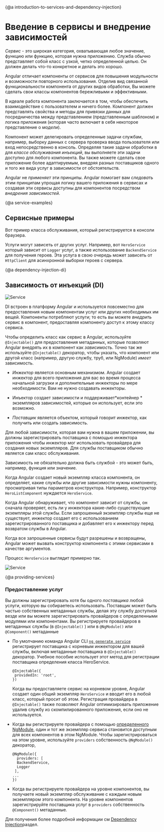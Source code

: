 {@a introduction-to-services-and-dependency-injection}
# Введение в сервисы и внедрение зависимостей

*Сервис* - это широкая категория, охватывающая любое значение, функцию или функцию, которая нужна приложению.
Служба обычно представляет собой класс с узкой, четко определенной целью.
Он должен делать что-то конкретное и делать это хорошо.

Angular отличает компоненты от сервисов для повышения модульности и возможности повторного использования.
Отделив вид связанной функциональности компонента от других видов обработки,
Вы можете сделать свои классы компонентов бережливыми и эффективными.

В идеале работа компонента заключается в том, чтобы обеспечить взаимодействие с пользователем и ничего более.
Компонент должен представлять свойства и методы для привязки данных
для посредничества между представлением (представленным шаблоном)
и логика приложения (которая часто включает в себя некоторое представление о *модели*).

Компонент может делегировать определенные задачи службам, например, выборку данных с сервера
проверка ввода пользователя или вход непосредственно в консоль.
Определяя такие задачи обработки в для *классе обслуживания инъекций*, вы выполняете эти задачи
доступно для любого компонента.
Вы также можете сделать свое приложение более адаптируемым, внедряя разных поставщиков одного и того же вида услуг
в зависимости от обстоятельств.

Angular не *применяет* эти принципы. Angular помогает вам *следовать* этим принципам
упрощая логику вашего приложения в сервисах и создавая эти сервисы
доступны для компонентов посредством *внедрения зависимостей*.

{@a service-examples}
## Сервисные примеры

Вот пример класса обслуживания, который регистрируется в консоли браузера.

<code-example path="architecture/src/app/logger.service.ts" header="src/app/logger.service.ts (class)" region="class"></code-example>

Услуги могут зависеть от других услуг. Например, вот `HeroService` который зависит от `Logger` услуг, а также использование `BackendService` для получения героев. Эта услуга в свою очередь может зависеть от `HttpClient` для асинхронной выборки героев с сервера.

<code-example path="architecture/src/app/hero.service.ts" header="src/app/hero.service.ts (class)" region="class"></code-example>

{@a dependency-injection-di}
## Зависимость от инъекций (DI)

<img src="generated/images/guide/architecture/dependency-injection.png" alt="Service" class="left">

DI встроен в платформу Angular и используется повсеместно для предоставления новым компонентам услуг или других необходимых им вещей.
Компоненты потребляют услуги; то есть вы можете *внедрить* сервис в компонент, предоставляя компоненту доступ к этому классу сервиса.

Чтобы определить класс как сервис в Angular, используйте `@Injectable()` для предоставления метаданных, которые позволяют Angular внедрять их в компонент как *зависимость*.
Точно так же используйте `@Injectable()` декоратор, чтобы указать, что компонент или другой класс (например, другую службу, труб, или NgModule) *имеет* зависимость.

* *Инжектор* является основным механизмом. Angular создает инжектор для всего приложения для вас во время процесса начальной загрузки и дополнительные инжекторы по мере необходимости. Вам не нужно создавать инжекторы.

* Инъектор создает зависимости и поддерживает*контейнер * экземпляров зависимостей, которые он использует, если это возможно.

* *Поставщик* является объектом, который говорит инжектор, как получить или создать зависимость.

Для любой зависимости, которая вам нужна в вашем приложении, вы должны зарегистрировать поставщика с помощью инжектора приложения
чтобы инжектор мог использовать провайдера для создания новых экземпляров.
Для службы поставщиком обычно является сам класс обслуживания.

<div class="alert is-helpful">

Зависимость не обязательно должна быть службой - это может быть, например, функция или значение.

</div>

Когда Angular создает новый экземпляр класса компонента, он определяет, какие службы или другие зависимости нужны компоненту, просматривая типы параметров конструктора. Например, конструктор `HeroListComponent` нуждается `HeroService`.

<code-example path="architecture/src/app/hero-list.component.ts" header="src/app/hero-list.component.ts (constructor)" region="ctor"></code-example>

Когда Angular обнаруживает, что компонент зависит от службы, он сначала проверяет, есть ли у инжектора какие-либо существующие экземпляры этой службы. Если запрошенный экземпляр службы еще не существует, инжектор создает его с использованием зарегистрированного поставщика и добавляет его к инжектору перед возвратом службы в Angular.

Когда все запрошенные сервисы будут разрешены и возвращены, Angular может вызвать конструктор компонента с этими сервисами в качестве аргументов.

Процесс `HeroService` выглядит примерно так.

<div class="lightbox">
  <img src="generated/images/guide/architecture/injector-injects.png" alt="Service" class="left">
</div>

{@a providing-services}
### Предоставление услуг

Вы должны зарегистрировать хотя бы одного *поставщика* любой услуги, которую вы собираетесь использовать.
Поставщик может быть частью собственных метаданных службы, делая эту службу доступной везде
или вы можете зарегистрировать провайдеров с определенными модулями или компонентами.
Вы регистрируете провайдеров в метаданных службы (в `@Injectable()` )
или в `@NgModule()` или `@Component()` метаданные

* По умолчанию команда Angular CLI [ `ng generate service` ](cli/generate)регистрирует поставщика с корневым инжектором для вашей службы, включая метаданные поставщика в `@Injectable()` декоратор. Учебное пособие использует этот метод для регистрации поставщика определения класса HeroService.

   ```
   @Injectable({
    providedIn: 'root',
   })
   ```

   Когда вы предоставляете сервис на корневом уровне, Angular создает один общий экземпляр `HeroService` 
   и вводит его в любой класс, который просит об этом.
   Регистрация провайдера в `@Injectable()` также позволяют Angular оптимизировать приложение
   удалив службу из скомпилированного приложения, если оно не используется.

* Когда вы регистрируете провайдера с помощью [определенного NgModule](guide/architecture-modules), один и тот же экземпляр сервиса становится доступным для всех компонентов в этом NgModule. Чтобы зарегистрироваться на этом уровне, используйте `providers` собственность `@NgModule()` декоратор,

   ```
   @NgModule({
     providers: [
     BackendService,
     Logger
    ],
   ...
   })
   ```

* Когда вы регистрируете провайдера на уровне компонентов, вы получаете новый экземпляр
обслуживание с каждым новым экземпляром этого компонента.
На уровне компонентов зарегистрируйте поставщика услуг в `providers` собственность `@Component()` метаданные.

   <code-example path="architecture/src/app/hero-list.component.ts" header="src/app/hero-list.component.ts (component providers)" region="providers"></code-example>

Для получения более подробной информации см [Dependency Injection](guide/dependency-injection)раздел.
